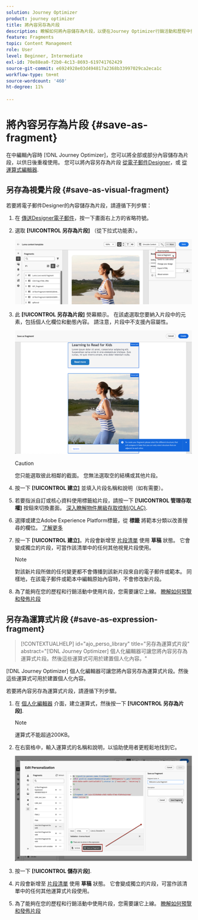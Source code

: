 ```yaml
---
solution: Journey Optimizer
product: journey optimizer
title: 將內容另存為片段
description: 瞭解如何將內容儲存為片段，以便在Journey Optimizer行銷活動和歷程中重複使用內容
feature: Fragments
topic: Content Management
role: User
level: Beginner, Intermediate
exl-id: 70e88ea0-f2b0-4c13-8693-619741762429
source-git-commit: e6924928e03d494817a2368b33997029ca2eca1c
workflow-type: tm+mt
source-wordcount: '460'
ht-degree: 11%

---
```


# 將內容另存為片段 {#save-as-fragment}

在中編輯內容時 [!DNL Journey Optimizer]，您可以將全部或部分內容儲存為片段，以供日後重複使用。 您可以將內容另存為片段 [從電子郵件Designer](#save-as-visual-fragment)，或 [從運算式編輯器](#save-as-expression-fragment).

## 另存為視覺片段 {#save-as-visual-fragment}

若要將電子郵件Designer的內容儲存為片段，請遵循下列步驟：

1. 在 [傳送Designer電子郵件](../email/get-started-email-design.md)，按一下畫面右上方的省略符號。

1. 選取 **[!UICONTROL 另存為片段]** （從下拉式功能表）。

   ![](assets/fragment-save-as.png)

1. 此 **[!UICONTROL 另存為片段]** 熒幕顯示。 在該處選取您要納入片段中的元素，包括個人化欄位和動態內容。 請注意，片段中不支援內容屬性。

   ![](assets/fragment-save-as-screen.png)

   >[!CAUTION]
   >
   >您只能選取彼此相鄰的截面。 您無法選取空的結構或其他片段。

1. 按一下 **[!UICONTROL 建立]** 並填入片段名稱和說明（如有需要）。

1. 若要指派自訂或核心資料使用標籤給片段，請按一下 **[!UICONTROL 管理存取權]** 按鈕來切換畫面。 [深入瞭解物件層級存取控制(OLAC)](../administration/object-based-access.md).

1. 選擇或建立Adobe Experience Platform標籤，從 **標籤** 將範本分類以改善搜尋的欄位。 [了解更多](../start/search-filter-categorize.md#tags)

1. 按一下 **[!UICONTROL 建立]**。片段會新增至 [片段清單](#access-manage-fragments) 使用 **草稿** 狀態。 它會變成獨立的片段，可當作該清單中的任何其他視覺片段使用。

   >[!NOTE]
   >
   >對該新片段所做的任何變更都不會傳播到該新片段來自的電子郵件或範本。 同樣地，在該電子郵件或範本中編輯原始內容時，不會修改新片段。

1. 為了能夠在您的歷程和行銷活動中使用片段，您需要讓它上線。 [瞭解如何預覽和發佈片段](../content-management/create-fragments.md#publish)

## 另存為運算式片段 {#save-as-expression-fragment}

>[!CONTEXTUALHELP]
>id="ajo_perso_library"
>title="另存為運算式片段"
>abstract="[!DNL Journey Optimizer] 個人化編輯器可讓您將內容另存為運算式片段。然後這些運算式可用於建置個人化內容。"

[!DNL Journey Optimizer] 個人化編輯器可讓您將內容另存為運算式片段。然後這些運算式可用於建置個人化內容。

若要將內容另存為運算式片段，請遵循下列步驟。

1. 在 [個人化編輯器](../personalization/personalization-build-expressions.md) 介面，建立運算式，然後按一下 **[!UICONTROL 另存為片段]**.

   >[!NOTE]
   >
   >運算式不能超過200KB。

1. 在右窗格中，輸入運算式的名稱和說明，以協助使用者更輕鬆地找到它。

   ![](assets/expression-fragment-save-as.png)

1. 按一下 **[!UICONTROL 儲存片段]**.

   <!--An expression fragment cannot be nested inside another fragment.-->

1. 片段會新增至 [片段清單](#access-manage-fragments) 使用 **草稿** 狀態。 它會變成獨立的片段，可當作該清單中的任何其他運算式片段使用。

1. 為了能夠在您的歷程和行銷活動中使用片段，您需要讓它上線。 [瞭解如何預覽和發佈片段](../content-management/create-fragments.md#publish)
